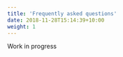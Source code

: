 ```yaml
---
title: 'Frequently asked questions'
date: 2018-11-28T15:14:39+10:00
weight: 1
---
```



Work in progress


